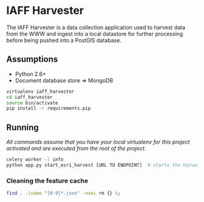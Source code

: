 # IAFF Harvester

The IAFF Harvester is a data collection application used to harvest data from the WWW and ingest into a local datastore for further processing before being pushed into a PostGIS database.

## Assumptions

* Python 2.6+
* Document database store => MongoDB

```bash
virtualenv iaff_harvester
cd iaff_harvester
source bin/activate
pip install -r requirements.pip
```

## Running

*All commands assume that you have your local virtualenv for this project activated and are executed from the root of the project.*

```bash
celery worker -l info
python app.py start_esri_harvest [URL TO ENDPOINT]  # starts the harvesting of an ESRI endpoint
```

### Cleaning the feature cache

```bash
find . -iname "[0-9]*.json" -exec rm {} \;
```
